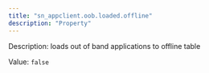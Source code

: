 ```yaml
---
title: "sn_appclient.oob.loaded.offline"
description: "Property"
---
```


Description: loads out of band applications to offline table 

Value: `false`